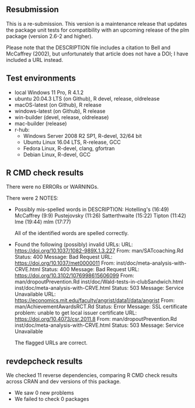 ## Resubmission

This is a re-submission. This version is a maintenance release that updates the package unit tests for compatibility with an upcoming release of the plm package (version 2.6-2 and higher). 

Please note that the DESCRIPTION file includes a citation to Bell and McCaffrey (2002), but unfortunately that article does not have a DOI; I have included a URL instead.

## Test environments

* local Windows 11 Pro, R 4.1.2
* ubuntu 20.04.3 LTS (on Github), R devel, release, oldrelease
* macOS-latest (on Github), R release
* windows-latest (on Github), R release
* win-builder (devel, release, oldrelease)
* mac-builder (release)
* r-hub:
  * Windows Server 2008 R2 SP1, R-devel, 32/64 bit
  * Ubuntu Linux 16.04 LTS, R-release, GCC
  * Fedora Linux, R-devel, clang, gfortran
  * Debian Linux, R-devel, GCC

## R CMD check results

There were no ERRORs or WARNINGs. 

There were 2 NOTES:

* Possibly mis-spelled words in DESCRIPTION:
  Hotelling's (16:49)
  McCaffrey (9:9)
  Pustejovsky (11:26)
  Satterthwaite (15:22)
  Tipton (11:42)
  lme (19:44)
  mlm (17:77)

  All of the identified words are spelled correctly. 

* Found the following (possibly) invalid URLs:
  URL: https://doi.org/10.1037/1082-989X.1.3.227
    From: man/SATcoaching.Rd
    Status: 400
    Message: Bad Request
  URL: https://doi.org/10.1037/met0000011
    From: inst/doc/meta-analysis-with-CRVE.html
    Status: 400
    Message: Bad Request
  URL: https://doi.org/10.3102/1076998615606099
    From: man/dropoutPrevention.Rd
          inst/doc/Wald-tests-in-clubSandwich.html
          inst/doc/meta-analysis-with-CRVE.html
    Status: 503
    Message: Service Unavailable
  URL: https://economics.mit.edu/faculty/angrist/data1/data/angrist
    From: man/AchievementAwardsRCT.Rd
    Status: Error
    Message: SSL certificate problem: unable to get local issuer certificate
  URL: https://doi.org/10.4073/csr.2011.8
    From: man/dropoutPrevention.Rd
          inst/doc/meta-analysis-with-CRVE.html
    Status: 503
    Message: Service Unavailable
    
  The flagged URLs are correct.

## revdepcheck results

We checked 11 reverse dependencies, comparing R CMD check results across CRAN and dev versions of this package.

 * We saw 0 new problems
 * We failed to check 0 packages


